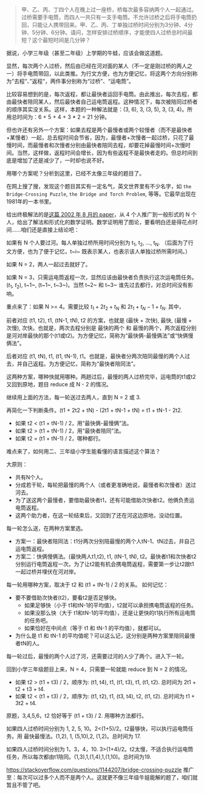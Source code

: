 
> 甲、乙、丙、丁四个人在晚上过一座桥，桥每次最多容纳两个人一起通过。过桥需要手电筒，而四人一共只有一支手电筒。不允许过桥之后将手电筒扔回，只能让人携带回来。甲、乙、丙、丁单独过桥时间分别为3分钟、4分钟、5分钟、6分钟。请问，怎样安排过桥顺序，才能使四人过桥总时间最短？这个最短时间是几分钟？

据说，小学三年级（甚至二年级）上学期的牛蛙，应该会做这道题。

显然，每次两个人过桥，然后由已经在河对面的某人（不一定是刚过桥的两人之一）将手电筒带回，以此类推。为行文方便，也为方便记忆，将这两个方向分别称为”去程“、”返程“，两件事分别称为“过桥”、“运电筒”。

比较容易想到的是，每次返程，都让最快者运回手电筒。由此推出，每次去程，都由最快者陪同某人，然后最快者自己运电筒返程。这种情况下，每次被陪同过桥者的顺序其实没关系。这样，本题的一种解法就是：(3, 6), 3, (3, 5), 3, (3, 4)。所用总时间为：6 + 5 + 4 + 3 * 2 = 21 分钟。

但也许还有另外一个方案：如果去程是两个最慢者或两个较慢者（而不是最快者+某慢者）一起，总去程时间会节省，因为，最慢者+次慢者一起过桥，只花了最慢时间，而最慢者和次慢者分别由最快者陪同去程，却要花掉最慢时间+次慢时间。当然，这样做，返程时间会增长，因为有些返程不是最快者走的。但总时间到底是增加了还是减少了，一时却也说不好。

用哪个方案呢？分析到这里，已经不太像三年级的题目了。

在网上搜了搜，发现这个题目其实有一定名气，英文世界里有不少名字，如 `the Bridge-Crossing Puzzle`, `the Bridge and Torch Problem`, 等等。它最早出现在1981年的一本书里。

给出终极解法的是[这篇 2002 年 8 月的 paper](http://www.inf.fu-berlin.de/inst/ag-ti/members/uploads/tx_tipublications/Crossing_the_bridge_at_night.pdf)，从 4 个人推广到一般形式的 N 个人，给出了解法和形式化的数学证明。数学证明用了图论，要看明白还是得花点时间……咱们还是直接上结论吧：

如果有 N 个人要过河。每人单独过桥所用时间分别为 t<sub>1</sub>, t<sub>2</sub>, ..., t<sub>N</sub>. （后面为了行文方便，也为了便于记忆，t~i~ 既表示某人，也表示该人单独过桥所需时间。）

如果 N = 2，两人一起过去就好了。

如果 N = 3，只需运电筒返程一次，显然应该由最快者负责执行这次运电筒任务。($t_1$, $t_2$), t~1~, (t~1~, t~3~)。当然 t~2~ 和 t~3~ 谁先过去都行，对总时间没有影响。

重点来了：如果 N >= 4。需要比较 $t_1 + 2t_2 + t_N$ 和 $2t_1 + t_N-1 + t_N$. 其中，

前者对应 (t1, t2), t1, (tN-1, tN), t2 的方案，也就是 (最快 + 次快), 最快, (最慢 + 次慢), 次快。也就是，两次去程分别是 最快的两个 和 最慢的两个，两次返程分别是河对岸最快的那个(t1或t2)。为方便记忆，简称为“最快俩-最慢俩法”或“快俩慢俩法”。

后者对应 (t1, tN), t1, (t1, tN-1), t1。也就是，最快者分两次陪同最慢的两个人过去，并自己返程。为方便记忆，简称为“最快者陪同法”。

这两种方案，哪种快就用哪种。两趟过后，最慢的两人过桥完毕，运电筒的t1或t2又回到原地，题目 reduce 成 N - 2 的情况。

继续用上面的方法，每一轮送过去两人，直到 N = 2 或 3.

再简化一下判断条件。(t1 + 2t2 + tN) - (2t1 + tN-1 + tN) = t1 + tN-1 - 2t2.
* 如果 t2 < (t1 + tN-1) / 2，用“最快俩-最慢俩”法。
* 如果 t2 > (t1 + tN-1) / 2，用“最快者陪同”法。
* 如果 t2 = (t1 + tN-1) / 2，哪种都行。

难点来了，如何用二、三年级小学生能看懂的语言描述这个算法？

大原则：
* 共有N个人。
* 分成若干轮，每轮把最慢的两个人（或者更准确地说，最慢者和次慢者）送过河去。
* 为了送这两个最慢者，要借助最快者t1，还有可能借助次快者t2。他俩负责运电筒返程。
* 这两个助力者，在这一轮结束后，又回到了还在河这边原地，没动位置。

每一轮怎么送，在两种方案里选。
* 方案一：最快者陪同法：t1分两次分别陪最慢的两个人tN-1、tN过去，并自己运电筒返程。
* 方案二：快俩慢俩法。(最快两人t1,t2), t1, (tN-1, tN), t2。最快者t1和次快者t2分别运行电筒返程一次。为了让t2能有机会携电筒返程，需要第一步让t2跟t1一起过桥并埋伏在河对岸。

每一轮用哪种方案，取决于 t2 和 (t1 + tN-1) / 2 的关系。
如何记忆：
* 要不要借助次快者(t2)，要看t2是否足够快。
	* 如果足够快（小于 t1和tN-1的平均值），t2就可以承担携电筒返程的任务。
	* 如果没那么快（大于 t1和tN-1的平均值），还是让更快的t1执行所有运电筒的任务吧。
	* 如果恰好在中间点（等于 t1 和 tN-1 的平均值），就都可以。
* 为什么是 t1 和 tN-1 的平均值呢？可以这么记，这分别是两种方案里陪同最慢者tN的人。

每一轮过后，最慢的两个人过了河，还需要过河的人少了两个。进入下一轮。

回到小学三年级题目上来，N = 4，只需要一轮就能 reduce 到 N = 2 的情况。
* 如果 t2 > (t1 + t3) / 2，顺序为: (t1, t4), t1, (t1, t3), t1, (t1, t2). 总时间为 2t1 + t2 + t3 + t4.
* 如果 t2 < (t1 + t3) / 2，顺序为: (t1, t2), t1, (t3, t4), t2, (t1, t2). 总时间为 t1 + 3t2 + t4.

原题，3,4,5,6，t2 恰好等于 (t1 + t3) / 2. 用哪种方法都行。

如果四人过桥时间分别为 1, 2, 5, 10。2<(1+5)/2。t2最够快，可以执行运电筒任务。用 最快最慢法。(1,2), 1, (5,10),2, (1,2)。总时间为 17.


如果四人过桥时间分别为 1，3，4，10. 3>(1+4)/2。t2太慢，不适合执行运电筒任务，所以每次都由t1陪同。(1,3),1,(1,4),1,(1,10)。总时间为19.

https://stackoverflow.com/questions/1144207/bridge-crossing-puzzle
推广至：每次可以过多个人而不是两个人。这就更不像三年级牛娃能解的题了，咱们就暂且不管了吧。


